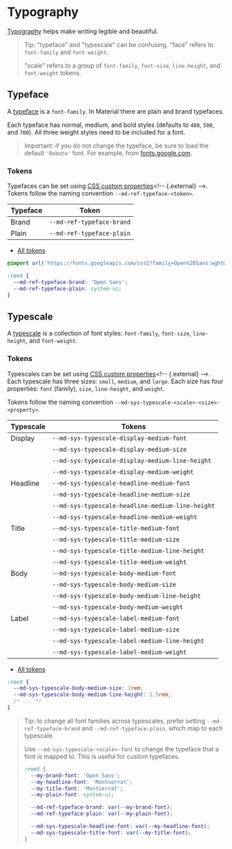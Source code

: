 # Typography

<!-- go/mwc-typography -->

<!--*
# Document freshness: For more information, see go/fresh-source.
freshness: { owner: 'lizmitchell' reviewed: '2023-09-06' }
tag: 'docType:howTo'
*-->

<!-- [TOC] -->

[Typography](https://m3.material.io/styles/typography)<!-- {.external} --> helps make
writing legible and beautiful.

> Tip: "typeface" and "typescale" can be confusing. "face" refers to
> `font-family` and `font-weight`.
>
> "scale" refers to a group of `font-family`, `font-size`, `line-height`, and
> `font-weight` tokens.

## Typeface

<!-- go/md-ref-typeface -->

A [typeface](https://m3.material.io/styles/typography/fonts)<!-- {.external} --> is a
`font-family`. In Material there are plain and brand typefaces.

Each typeface has normal, medium, and bold styles (defaults to `400`, `500`, and
`700`). All three weight styles need to be included for a font.

> Important: if you do not change the typeface, be sure to load the default
> `'Roboto'` font. For example, from
> [fonts.google.com](https://fonts.google.com/share?selection.family=Roboto:wght@400;500;700).

### Tokens

Typefaces can be set using
[CSS custom properties](https://developer.mozilla.org/en-US/docs/Web/CSS/--*)<!-- {.external} -->.
Tokens follow the naming convention `--md-ref-typeface-<token>`.

Typeface | Token
-------- | -------------------------
Brand    | `--md-ref-typeface-brand`
Plain    | `--md-ref-typeface-plain`

*   [All tokens](https://github.com/material-components/material-web/blob/main/tokens/_md-ref-typeface.scss)
    <!-- {.external} -->

```css
@import url('https://fonts.googleapis.com/css2?family=Open%20Sans:wght@400;500;700&display=swap');

:root {
  --md-ref-typeface-brand: 'Open Sans';
  --md-ref-typeface-plain: system-ui;
}
```

## Typescale

<!-- go/md-sys-typescale -->

A
[typescale](https://m3.material.io/styles/typography/type-scale-tokens)<!-- {.external} -->
is a collection of font styles: `font-family`, `font-size`, `line-height`, and
`font-weight`.

### Tokens

Typescales can be set using
[CSS custom properties](https://developer.mozilla.org/en-US/docs/Web/CSS/--*)<!-- {.external} -->.
Each typescale has three sizes: `small`, `medium`, and `large`. Each size has
four properties: `font` (family), `size`, `line-height`, and `weight`.

Tokens follow the naming convention
`--md-sys-typescale-<scale>-<size>-<property>`.

Typescale | Tokens
--------- | ------------------------------------------------
Display   | `--md-sys-typescale-display-medium-font`
&nbsp;    | `--md-sys-typescale-display-medium-size`
&nbsp;    | `--md-sys-typescale-display-medium-line-height`
&nbsp;    | `--md-sys-typescale-display-medium-weight`
Headline  | `--md-sys-typescale-headline-medium-font`
&nbsp;    | `--md-sys-typescale-headline-medium-size`
&nbsp;    | `--md-sys-typescale-headline-medium-line-height`
&nbsp;    | `--md-sys-typescale-headline-medium-weight`
Title     | `--md-sys-typescale-title-medium-font`
&nbsp;    | `--md-sys-typescale-title-medium-size`
&nbsp;    | `--md-sys-typescale-title-medium-line-height`
&nbsp;    | `--md-sys-typescale-title-medium-weight`
Body      | `--md-sys-typescale-body-medium-font`
&nbsp;    | `--md-sys-typescale-body-medium-size`
&nbsp;    | `--md-sys-typescale-body-medium-line-height`
&nbsp;    | `--md-sys-typescale-body-medium-weight`
Label     | `--md-sys-typescale-label-medium-font`
&nbsp;    | `--md-sys-typescale-label-medium-size`
&nbsp;    | `--md-sys-typescale-label-medium-line-height`
&nbsp;    | `--md-sys-typescale-label-medium-weight`

*   [All tokens](https://github.com/material-components/material-web/blob/main/tokens/_md-sys-typescale.scss)
    <!-- {.external} -->

```css
:root {
  --md-sys-typescale-body-medium-size: 1rem;
  --md-sys-typescale-body-medium-line-height: 1.5rem;
  /* ... */
}
```

> Tip: to change all font families across typescales, prefer setting
> `--md-ref-typeface-brand` and `--md-ref-typeface-plain`, which map to each
> typescale.
>
> Use `--md-sys-typescale-<scale>-font` to change the typeface that a font is
> mapped to. This is useful for custom typefaces.
>
> ```css
> :root {
>   --my-brand-font: 'Open Sans';
>   --my-headline-font: 'Montserrat';
>   --my-title-font: 'Montserrat';
>   --my-plain-font: system-ui;
>
>   --md-ref-typeface-brand: var(--my-brand-font);
>   --md-ref-typeface-plain: var(--my-plain-font);
>
>   --md-sys-typescale-headline-font: var(--my-headline-font);
>   --md-sys-typescale-title-font: var(--my-title-font);
> }
> ```

<!--#include file="../../googlers/theming-typography.md" -->
